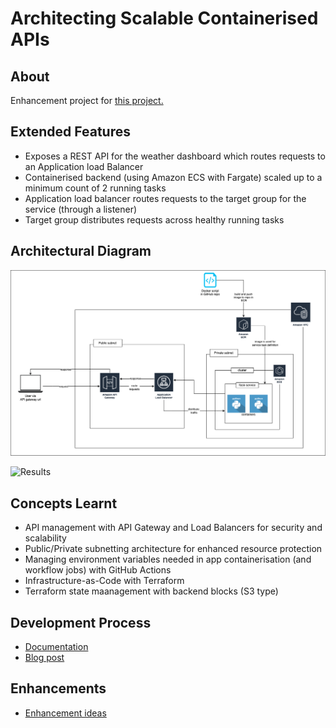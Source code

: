 # Architecting Scalable Containerised APIs

## About
Enhancement project for [this project.](https://github.com/khairahscorner/weather-dashboard)

## Extended Features
- Exposes a REST API for the weather dashboard which routes requests to an Application load Balancer 
- Containerised backend (using Amazon ECS with Fargate) scaled up to a minimum count of 2 running tasks
- Application load balancer routes requests to the target group for the service (through a listener)
- Target group distributes requests across healthy running tasks

## Architectural Diagram
![Diagram](architecture.png)

![Results]()

## Concepts Learnt
- API management with API Gateway and Load Balancers for security and scalability
- Public/Private subnetting architecture for enhanced resource protection
- Managing environment variables needed in app containerisation (and workflow jobs) with GitHub Actions
- Infrastructure-as-Code with Terraform
- Terraform state maanagement with backend blocks (S3 type)

## Development Process
  - [Documentation](docs.md)
  - [Blog post]()

## Enhancements
- [Enhancement ideas](/enhancements-todo/)